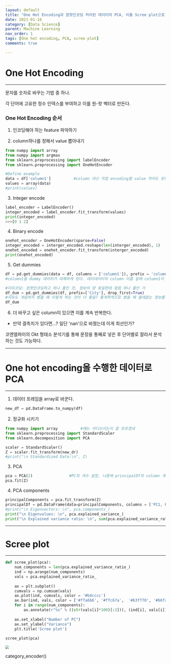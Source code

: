 ```yaml
---
layout: default
title: "One Hot Encoding과 원핫인코딩 처리된 데이터의 PCA, 이를 Scree plot으로 그리기"
date: 2021-01-16
category: [Data Science]
parent: Machine Learning
nav_order: 1
tags: [One hot encoding, PCA, scree plot]
comments: true

---
```




# One Hot Encoding

---

문자를 숫자로 바꾸는 기법 중 하나.

각 단어에 고유한 정수 인덱스를 부여하고 이를 원-핫 벡터로 만든다.



### One Hot Encoding 순서



1. 인코딩해야 하는 feature 파악하기

2. column하나를 정해서 value 뽑아내기

```python
from numpy import array
from numpy import argmax
from sklearn.preprocessing import labelEncoder
from sklearn.preprocessing import OneHotEncoder

#Define example
data = df['column1']          #column 대신 직접 encoding할 value 적어도 된다. data ='a','b','c'
values = array(data)
#print(values)
```

3. Integer encode

```python
label_encoder = LabelEncoder()
integer_encoded = label_encoder.fit_transform(values)
print(integer_encoded)
>>>[0 1 2]
```

4. Binary encode

```python
onehot_encoder = OneHotEncoder(sparse=False)
integer_encoded = interger_encoded.reshape(len(interger_encoded), 1)
onehot_encoded = onehot_encoder.fit_transform(interger_encoded)
print(onehot_encoded)
```

5. Get dummies

```python
df = pd.get_dummies(data = df, columns = ['column1']), prefix = 'column1'
#column1을 dummy 데이터가 대체하게 된다. 데미데이터의 column 이름 앞에 column1이 붙음
```
```python
#더미코딩: 원핫인코딩하고 하나 줄인 것, 정보의 양 동일한데 컬럼 하나 줄인 거
df_dum = pd.get_dummies(df, prefix=['City'], drop_first=True)  
#자유도 개념까지 봤을 때 이렇게 하는 것이 더 좋음? 통계학적으로 봤을 때 쓸데없는 정보를 줄인 것
df_dum
```

6. 더 바꾸고 싶은 column이 있으면 이를 계속 반복한다.

* 만약 결측치가 있다면...? 일단 'nan'으로 바꿨는데 이게 최선인가?

코엔엘파이의 Okt 형태소 분석기를 통해 문장을 통째로 넣은 후 단어별로 잘라서 분석하는 것도 가능하다.

---



# One hot encoding을 수행한 데이터로 PCA

---



1. 데이터 프레임을 array로 바꾼다.

```python
new_df = pd.DataFrame.to_numpy(df)
```

2. 정규화 시키기

```python
from numpy import array          #얘는 어디쓰이는지 잘 모르겠네
from sklearn.preprocessing import StandardScaler
from sklearn.decomposition import PCA

scaler = StandardScaler()
Z = scaler.fit_transform(new_dr)
#print("\n Standardized Data:\n", Z)
```

3. PCA

```python
pca = PCA(2)                #PC의 개수 설정, 나중에 principalDf의 column 개수랑 맞춰야 함
pca.fit(Z)
```

4. PCA components

```python
principalComponents = pca.fit_transform(Z)
principalDf = pd.DataFrame(data=principalComponents, columns = ['PC1, PC2'])
#print("\n Eigenvectors: \n", pca.components_)
print("\n Eigenvalues: \n", pca.explained_variance_)
print("\n Explained variance ratio: \n", sum(pca.explained_variance_ratio_))
```

---



# Scree plot

---

```python
def scree_plot(pca):
    num_components = len(pca.explained_variance_ratio_)
    ind = np.arange(num_components)
    vals = pca.explained_variance_ratio_
    
    ax = plt.subplot()
    cumvals = np.cumsum(vals)
    ax.plot(ind, cumvals, color = '#b4cccc')
    ax.bar(ind, vals, color = ['#ffa6b6', '#ffc67a',  '#b3ff70', '#66faf7', '#c591ff'])
    for i in range(num_components):
        ax.annotate(r"%s" % ((str(vals[i]*100)[:3])), (ind[i], vals[i]), va = "bottom", ha = "center", fontsize = 13)
     
    ax.set_xlabel("Number of PC")
    ax.set_ylabel("Variance")
    plt.title('Scree plot')
    
scree_plot(pca)
```

<img src="C:\Users\Boyoon Jang\Desktop\Repository\terri1102.github.io\assets\img\screeplot.PNG" style="zoom:67%;" />



category_encoder()

```python

```

